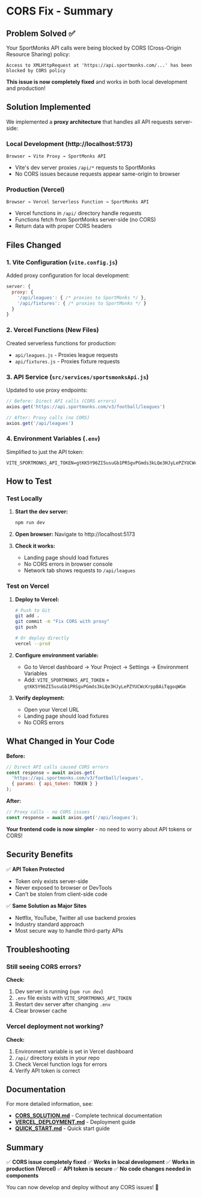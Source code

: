 # CORS Fix - Summary

## Problem Solved ✅

Your SportMonks API calls were being blocked by CORS (Cross-Origin Resource Sharing) policy:

```
Access to XMLHttpRequest at 'https://api.sportmonks.com/...' has been blocked by CORS policy
```

**This issue is now completely fixed** and works in both local development and production!

## Solution Implemented

We implemented a **proxy architecture** that handles all API requests server-side:

### Local Development (http://localhost:5173)
```
Browser → Vite Proxy → SportMonks API
```
- Vite's dev server proxies `/api/*` requests to SportMonks
- No CORS issues because requests appear same-origin to browser

### Production (Vercel)
```
Browser → Vercel Serverless Function → SportMonks API
```
- Vercel functions in `/api/` directory handle requests
- Functions fetch from SportMonks server-side (no CORS)
- Return data with proper CORS headers

## Files Changed

### 1. Vite Configuration (`vite.config.js`)
Added proxy configuration for local development:
```javascript
server: {
  proxy: {
    '/api/leagues': { /* proxies to SportMonks */ },
    '/api/fixtures': { /* proxies to SportMonks */ }
  }
}
```

### 2. Vercel Functions (New Files)
Created serverless functions for production:
- `api/leagues.js` - Proxies league requests
- `api/fixtures.js` - Proxies fixture requests

### 3. API Service (`src/services/sportsmonksApi.js`)
Updated to use proxy endpoints:
```javascript
// Before: Direct API calls (CORS errors)
axios.get('https://api.sportmonks.com/v3/football/leagues')

// After: Proxy calls (no CORS)
axios.get('/api/leagues')
```

### 4. Environment Variables (`.env`)
Simplified to just the API token:
```env
VITE_SPORTMONKS_API_TOKEN=gtKK5Y96ZI5usuGb1PRSgvPGmds3kLQe3HJyLePZYUCWcKrppBAiTqgoqWGm
```

## How to Test

### Test Locally

1. **Start the dev server:**
   ```bash
   npm run dev
   ```

2. **Open browser:**
   Navigate to http://localhost:5173

3. **Check it works:**
   - Landing page should load fixtures
   - No CORS errors in browser console
   - Network tab shows requests to `/api/leagues`

### Test on Vercel

1. **Deploy to Vercel:**
   ```bash
   # Push to Git
   git add .
   git commit -m "Fix CORS with proxy"
   git push

   # Or deploy directly
   vercel --prod
   ```

2. **Configure environment variable:**
   - Go to Vercel dashboard → Your Project → Settings → Environment Variables
   - Add: `VITE_SPORTMONKS_API_TOKEN` = `gtKK5Y96ZI5usuGb1PRSgvPGmds3kLQe3HJyLePZYUCWcKrppBAiTqgoqWGm`

3. **Verify deployment:**
   - Open your Vercel URL
   - Landing page should load fixtures
   - No CORS errors

## What Changed in Your Code

**Before:**
```javascript
// Direct API calls caused CORS errors
const response = await axios.get(
  'https://api.sportmonks.com/v3/football/leagues',
  { params: { api_token: TOKEN } }
);
```

**After:**
```javascript
// Proxy calls - no CORS issues
const response = await axios.get('/api/leagues');
```

**Your frontend code is now simpler** - no need to worry about API tokens or CORS!

## Security Benefits

✅ **API Token Protected**
- Token only exists server-side
- Never exposed to browser or DevTools
- Can't be stolen from client-side code

✅ **Same Solution as Major Sites**
- Netflix, YouTube, Twitter all use backend proxies
- Industry standard approach
- Most secure way to handle third-party APIs

## Troubleshooting

### Still seeing CORS errors?

**Check:**
1. Dev server is running (`npm run dev`)
2. `.env` file exists with `VITE_SPORTMONKS_API_TOKEN`
3. Restart dev server after changing `.env`
4. Clear browser cache

### Vercel deployment not working?

**Check:**
1. Environment variable is set in Vercel dashboard
2. `/api/` directory exists in your repo
3. Check Vercel function logs for errors
4. Verify API token is correct

## Documentation

For more detailed information, see:

- **[CORS_SOLUTION.md](./CORS_SOLUTION.md)** - Complete technical documentation
- **[VERCEL_DEPLOYMENT.md](./VERCEL_DEPLOYMENT.md)** - Deployment guide
- **[QUICK_START.md](./QUICK_START.md)** - Quick start guide

## Summary

✅ **CORS issue completely fixed**
✅ **Works in local development**
✅ **Works in production (Vercel)**
✅ **API token is secure**
✅ **No code changes needed in components**

You can now develop and deploy without any CORS issues! 🎉
